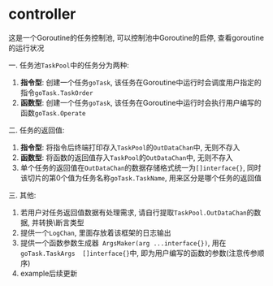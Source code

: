# controller

这是一个Goroutine的任务控制池, 可以控制池中Goroutine的启停, 查看goroutine的运行状况

一. 任务池`TaskPool`中的任务分为两种:
   1. **指令型**: 创建一个任务`goTask`, 该任务在Goroutine中运行时会调度用户指定的指令`goTask.TaskOrder`
   2. **函数型**: 创建一个任务`goTask`, 该任务在Goroutine中运行时会执行用户编写的函数`goTask.Operate`
   
二. 任务的返回值:
   1. **指令型**: 将指令后终端打印存入`TaskPool`的`OutDataChan`中, 无则不存入
   2. **函数型**: 将函数的返回值存入`TaskPool`的`OutDataChan`中, 无则不存入
   3. 单个任务的返回值在`OutDataChan`的数据存储格式统一为`[]interface{}`, 同时该切片的第0个值为任务名称`goTask.TaskName`, 用来区分是哪个任务的返回值
   
三. 其他:
   1. 若用户对任务返回值数据有处理需求, 请自行提取`TaskPool.OutDataChan`的数据, 并转换\断言类型
   2. 提供一个`LogChan`, 里面存放着该框架的日志输出
   3. 提供一个函数参数生成器` ArgsMaker(arg ...interface{})`, 用在`goTask.TaskArgs  []interface{}`中, 即为用户编写的函数的参数(注意传参顺序)
   4. example后续更新
   
   







